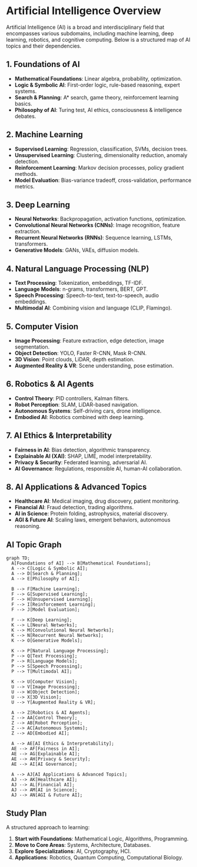 # Artificial Intelligence Overview

Artificial Intelligence (AI) is a broad and interdisciplinary field that encompasses various subdomains, including machine learning, deep learning, robotics, and cognitive computing. Below is a structured map of AI topics and their dependencies.

## 1. Foundations of AI
- **Mathematical Foundations**: Linear algebra, probability, optimization.
- **Logic & Symbolic AI**: First-order logic, rule-based reasoning, expert systems.
- **Search & Planning**: A* search, game theory, reinforcement learning basics.
- **Philosophy of AI**: Turing test, AI ethics, consciousness & intelligence debates.

## 2. Machine Learning
- **Supervised Learning**: Regression, classification, SVMs, decision trees.
- **Unsupervised Learning**: Clustering, dimensionality reduction, anomaly detection.
- **Reinforcement Learning**: Markov decision processes, policy gradient methods.
- **Model Evaluation**: Bias-variance tradeoff, cross-validation, performance metrics.

## 3. Deep Learning
- **Neural Networks**: Backpropagation, activation functions, optimization.
- **Convolutional Neural Networks (CNNs)**: Image recognition, feature extraction.
- **Recurrent Neural Networks (RNNs)**: Sequence learning, LSTMs, transformers.
- **Generative Models**: GANs, VAEs, diffusion models.

## 4. Natural Language Processing (NLP)
- **Text Processing**: Tokenization, embeddings, TF-IDF.
- **Language Models**: n-grams, transformers, BERT, GPT.
- **Speech Processing**: Speech-to-text, text-to-speech, audio embeddings.
- **Multimodal AI**: Combining vision and language (CLIP, Flamingo).

## 5. Computer Vision
- **Image Processing**: Feature extraction, edge detection, image segmentation.
- **Object Detection**: YOLO, Faster R-CNN, Mask R-CNN.
- **3D Vision**: Point clouds, LiDAR, depth estimation.
- **Augmented Reality & VR**: Scene understanding, pose estimation.

## 6. Robotics & AI Agents
- **Control Theory**: PID controllers, Kalman filters.
- **Robot Perception**: SLAM, LiDAR-based navigation.
- **Autonomous Systems**: Self-driving cars, drone intelligence.
- **Embodied AI**: Robotics combined with deep learning.

## 7. AI Ethics & Interpretability
- **Fairness in AI**: Bias detection, algorithmic transparency.
- **Explainable AI (XAI)**: SHAP, LIME, model interpretability.
- **Privacy & Security**: Federated learning, adversarial AI.
- **AI Governance**: Regulations, responsible AI, human-AI collaboration.

## 8. AI Applications & Advanced Topics
- **Healthcare AI**: Medical imaging, drug discovery, patient monitoring.
- **Financial AI**: Fraud detection, trading algorithms.
- **AI in Science**: Protein folding, astrophysics, material discovery.
- **AGI & Future AI**: Scaling laws, emergent behaviors, autonomous reasoning.

## AI Topic Graph
```mermaid
graph TD;
  A[Foundations of AI] --> B[Mathematical Foundations];
  A --> C[Logic & Symbolic AI];
  A --> D[Search & Planning];
  A --> E[Philosophy of AI];

  B --> F[Machine Learning];
  F --> G[Supervised Learning];
  F --> H[Unsupervised Learning];
  F --> I[Reinforcement Learning];
  F --> J[Model Evaluation];

  F --> K[Deep Learning];
  K --> L[Neural Networks];
  K --> M[Convolutional Neural Networks];
  K --> N[Recurrent Neural Networks];
  K --> O[Generative Models];

  K --> P[Natural Language Processing];
  P --> Q[Text Processing];
  P --> R[Language Models];
  P --> S[Speech Processing];
  P --> T[Multimodal AI];

  K --> U[Computer Vision];
  U --> V[Image Processing];
  U --> W[Object Detection];
  U --> X[3D Vision];
  U --> Y[Augmented Reality & VR];

  A --> Z[Robotics & AI Agents];
  Z --> AA[Control Theory];
  Z --> AB[Robot Perception];
  Z --> AC[Autonomous Systems];
  Z --> AD[Embodied AI];

  A --> AE[AI Ethics & Interpretability];
  AE --> AF[Fairness in AI];
  AE --> AG[Explainable AI];
  AE --> AH[Privacy & Security];
  AE --> AI[AI Governance];

  A --> AJ[AI Applications & Advanced Topics];
  AJ --> AK[Healthcare AI];
  AJ --> AL[Financial AI];
  AJ --> AM[AI in Science];
  AJ --> AN[AGI & Future AI];
```

## Study Plan
A structured approach to learning:
1. **Start with Foundations**: Mathematical Logic, Algorithms, Programming.
2. **Move to Core Areas**: Systems, Architecture, Databases.
3. **Explore Specializations**: AI, Cryptography, HCI.
4. **Applications**: Robotics, Quantum Computing, Computational Biology.
